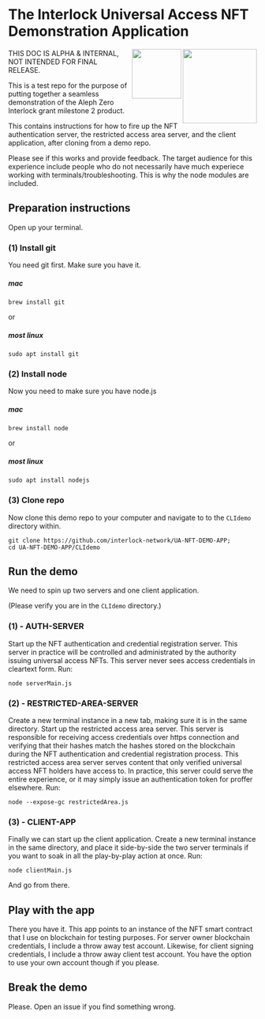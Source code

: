 # The Interlock Universal Access NFT Demonstration Application

<img style="top: -10px" align="right" width="150" height="150" src="https://user-images.githubusercontent.com/69293813/211382026-cf3fc80c-4489-4017-b10e-c1cb27c89ae0.png">
<img align="right" width="100" height="100" src="https://user-images.githubusercontent.com/69293813/211380333-f29cd213-f1f5-46c6-8c02-5ba0e15588f0.png">

THIS DOC IS ALPHA & INTERNAL, NOT INTENDED FOR FINAL RELEASE.

This is a test repo for the purpose of putting together a seamless demonstration of the Aleph Zero Interlock grant milestone 2 product.

This contains instructions for how to fire up the NFT authentication server, the restricted access area server, and the client application, after cloning from a demo repo.

Please see if this works and provide feedback. The target audience for this experience include people who do not necessarily have much experiece working with terminals/troubleshooting. This is why the node modules are included.

## Preparation instructions

Open up your terminal.

### (1) Install git

You need git first. Make sure you have it.

##### mac

```
brew install git
```
or
##### most linux

```
sudo apt install git
```

### (2) Install node

Now you need to make sure you have node.js

##### mac

```
brew install node
```
or
##### most linux

```
sudo apt install nodejs
```

### (3) Clone repo

Now clone this demo repo to your computer and navigate to to the `CLIdemo` directory within.

```
git clone https://github.com/interlock-network/UA-NFT-DEMO-APP;
cd UA-NFT-DEMO-APP/CLIdemo
```

## Run the demo

We need to spin up two servers and one client application.

(Please verify you are in the `CLIdemo` directory.)

### (1) - AUTH-SERVER

Start up the NFT authentication and credential registration server. This server in practice will be controlled and administrated by the authority issuing universal access NFTs. This server never sees access credentials in cleartext form. Run:

```
node serverMain.js
```

### (2) - RESTRICTED-AREA-SERVER

Create a new terminal instance in a new tab, making sure it is in the same directory. Start up the restricted access area server. This server is responsible for receiving access credentials over https connection and verifying that their hashes match the hashes stored on the blockchain during the NFT authentication and credential registration process. This restricted access area server serves content that only verified universal access NFT holders have access to. In practice, this server could serve the entire experience, or it may simply issue an authentication token for proffer elsewhere. Run:

```
node --expose-gc restrictedArea.js
```

### (3) - CLIENT-APP

Finally we can start up the client application. Create a new terminal instance in the same directory, and place it side-by-side the two server terminals if you want to soak in all the play-by-play action at once. Run:

```
node clientMain.js
```

And go from there.

## Play with the app

There you have it. This app points to an instance of the NFT smart contract that I use on blockchain for testing purposes. For server owner blockchain credentials, I include a throw away test account. Likewise, for client signing credentials, I include a throw away client test account. You have the option to use your own account though if you please.

## Break the demo

Please. Open an issue if you find something wrong.
